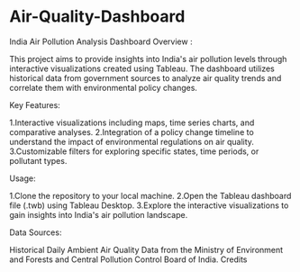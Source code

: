 # Air-Quality-Dashboard

India Air Pollution Analysis Dashboard
Overview :

This project aims to provide insights into India's air pollution levels through interactive visualizations created using Tableau. The dashboard utilizes historical data from government sources to analyze air quality trends and correlate them with environmental policy changes.

Key Features:

1.Interactive visualizations including maps, time series charts, and comparative analyses.
2.Integration of a policy change timeline to understand the impact of environmental regulations on air quality.
3.Customizable filters for exploring specific states, time periods, or pollutant types.

Usage:

1.Clone the repository to your local machine.
2.Open the Tableau dashboard file (.twb) using Tableau Desktop.
3.Explore the interactive visualizations to gain insights into India's air pollution landscape.

Data Sources:

Historical Daily Ambient Air Quality Data from the Ministry of Environment and Forests and Central Pollution Control Board of India.
Credits
